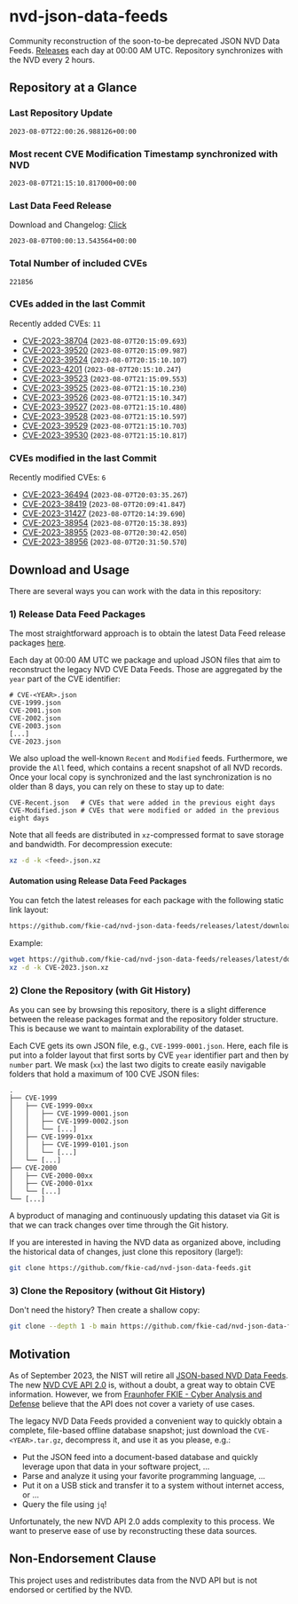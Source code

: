 # nvd-json-data-feeds

Community reconstruction of the soon-to-be deprecated JSON NVD Data Feeds. 
[Releases](https://github.com/fkie-cad/nvd-json-data-feeds/releases/latest) each day at 00:00 AM UTC.
Repository synchronizes with the NVD every 2 hours.

## Repository at a Glance

### Last Repository Update

```plain
2023-08-07T22:00:26.988126+00:00
```

### Most recent CVE Modification Timestamp synchronized with NVD

```plain
2023-08-07T21:15:10.817000+00:00
```

### Last Data Feed Release

Download and Changelog: [Click](https://github.com/fkie-cad/nvd-json-data-feeds/releases/latest)

```plain
2023-08-07T00:00:13.543564+00:00
```

### Total Number of included CVEs

```plain
221856
```

### CVEs added in the last Commit

Recently added CVEs: `11`

* [CVE-2023-38704](CVE-2023/CVE-2023-387xx/CVE-2023-38704.json) (`2023-08-07T20:15:09.693`)
* [CVE-2023-39520](CVE-2023/CVE-2023-395xx/CVE-2023-39520.json) (`2023-08-07T20:15:09.987`)
* [CVE-2023-39524](CVE-2023/CVE-2023-395xx/CVE-2023-39524.json) (`2023-08-07T20:15:10.107`)
* [CVE-2023-4201](CVE-2023/CVE-2023-42xx/CVE-2023-4201.json) (`2023-08-07T20:15:10.247`)
* [CVE-2023-39523](CVE-2023/CVE-2023-395xx/CVE-2023-39523.json) (`2023-08-07T21:15:09.553`)
* [CVE-2023-39525](CVE-2023/CVE-2023-395xx/CVE-2023-39525.json) (`2023-08-07T21:15:10.230`)
* [CVE-2023-39526](CVE-2023/CVE-2023-395xx/CVE-2023-39526.json) (`2023-08-07T21:15:10.347`)
* [CVE-2023-39527](CVE-2023/CVE-2023-395xx/CVE-2023-39527.json) (`2023-08-07T21:15:10.480`)
* [CVE-2023-39528](CVE-2023/CVE-2023-395xx/CVE-2023-39528.json) (`2023-08-07T21:15:10.597`)
* [CVE-2023-39529](CVE-2023/CVE-2023-395xx/CVE-2023-39529.json) (`2023-08-07T21:15:10.703`)
* [CVE-2023-39530](CVE-2023/CVE-2023-395xx/CVE-2023-39530.json) (`2023-08-07T21:15:10.817`)


### CVEs modified in the last Commit

Recently modified CVEs: `6`

* [CVE-2023-36494](CVE-2023/CVE-2023-364xx/CVE-2023-36494.json) (`2023-08-07T20:03:35.267`)
* [CVE-2023-38419](CVE-2023/CVE-2023-384xx/CVE-2023-38419.json) (`2023-08-07T20:09:41.847`)
* [CVE-2023-31427](CVE-2023/CVE-2023-314xx/CVE-2023-31427.json) (`2023-08-07T20:14:39.690`)
* [CVE-2023-38954](CVE-2023/CVE-2023-389xx/CVE-2023-38954.json) (`2023-08-07T20:15:38.893`)
* [CVE-2023-38955](CVE-2023/CVE-2023-389xx/CVE-2023-38955.json) (`2023-08-07T20:30:42.050`)
* [CVE-2023-38956](CVE-2023/CVE-2023-389xx/CVE-2023-38956.json) (`2023-08-07T20:31:50.570`)


## Download and Usage

There are several ways you can work with the data in this repository:

### 1) Release Data Feed Packages

The most straightforward approach is to obtain the latest Data Feed release packages [here](https://github.com/fkie-cad/nvd-json-data-feeds/releases/latest).

Each day at 00:00 AM UTC we package and upload JSON files that aim to reconstruct the legacy NVD CVE Data Feeds.
Those are aggregated by the `year` part of the CVE identifier:

```
# CVE-<YEAR>.json
CVE-1999.json
CVE-2001.json
CVE-2002.json
CVE-2003.json
[...]
CVE-2023.json
```

We also upload the well-known `Recent` and `Modified` feeds.
Furthermore, we provide the `All` feed, which contains a recent snapshot of all NVD records.
Once your local copy is synchronized and the last synchronization is no older than 8 days, you can rely on these to stay up to date:

```plain
CVE-Recent.json   # CVEs that were added in the previous eight days
CVE-Modified.json # CVEs that were modified or added in the previous eight days
```

Note that all feeds are distributed in `xz`-compressed format to save storage and bandwidth.
For decompression execute:

```sh
xz -d -k <feed>.json.xz
```


#### Automation using Release Data Feed Packages

You can fetch the latest releases for each package with the following static link layout:

```sh
https://github.com/fkie-cad/nvd-json-data-feeds/releases/latest/download/CVE-<YEAR>.json.xz
```

Example:

```sh
wget https://github.com/fkie-cad/nvd-json-data-feeds/releases/latest/download/CVE-2023.json.xz
xz -d -k CVE-2023.json.xz
```

### 2) Clone the Repository (with Git History)

As you can see by browsing this repository, there is a slight difference between the release packages format and the repository folder structure.
This is because we want to maintain explorability of the dataset.

Each CVE gets its own JSON file, e.g., `CVE-1999-0001.json`.
Here, each file is put into a folder layout that first sorts by CVE `year` identifier part and then by `number` part.
We mask (`xx`) the last two digits to create easily navigable folders that hold a maximum of 100 CVE JSON files:

```plain
.
├── CVE-1999
│   ├── CVE-1999-00xx
│   │   ├── CVE-1999-0001.json
│   │   ├── CVE-1999-0002.json
│   │   └── [...]
│   ├── CVE-1999-01xx
│   │   ├── CVE-1999-0101.json
│   │   └── [...]
│   └── [...]
├── CVE-2000
│   ├── CVE-2000-00xx
│   ├── CVE-2000-01xx
│   └── [...]
└── [...]
```

A byproduct of managing and continuously updating this dataset via Git is that we can track changes over time through the Git history.

If you are interested in having the NVD data as organized above, including the historical data of changes, just clone this repository (large!):

```sh
git clone https://github.com/fkie-cad/nvd-json-data-feeds.git
```

### 3) Clone the Repository (without Git History)

Don't need the history? Then create a shallow copy:

```sh
git clone --depth 1 -b main https://github.com/fkie-cad/nvd-json-data-feeds.git
```

## Motivation

As of September 2023, the NIST will retire all [JSON-based NVD Data Feeds](https://nvd.nist.gov/vuln/data-feeds#divRetirementBanner-1).
The new [NVD CVE API 2.0](https://nvd.nist.gov/developers/vulnerabilities) is, without a doubt, a great way to obtain CVE information.
However, we from [Fraunhofer FKIE - Cyber Analysis and Defense](https://www.fkie.fraunhofer.de/en/departments/cad.html) believe that the API does not cover a variety of use cases.

The legacy NVD Data Feeds provided a convenient way to quickly obtain a complete, file-based offline database snapshot; just download the `CVE-<YEAR>.tar.gz`, decompress it, and use it as you please, e.g.:

* Put the JSON feed into a document-based database and quickly leverage upon that data in your software project, ...
* Parse and analyze it using your favorite programming language, ...
* Put it on a USB stick and transfer it to a system without internet access, or ...
* Query the file using `jq`!

Unfortunately, the new NVD API 2.0 adds complexity to this process.
We want to preserve ease of use by reconstructing these data sources.

## Non-Endorsement Clause

This project uses and redistributes data from the NVD API but is not endorsed or certified by the NVD.
